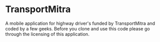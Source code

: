 # TransportMitra
A mobile application for highway driver's funded by TransportMitra and coded by a few geeks. Before you clone and use this code please go through the licensing of this application.

